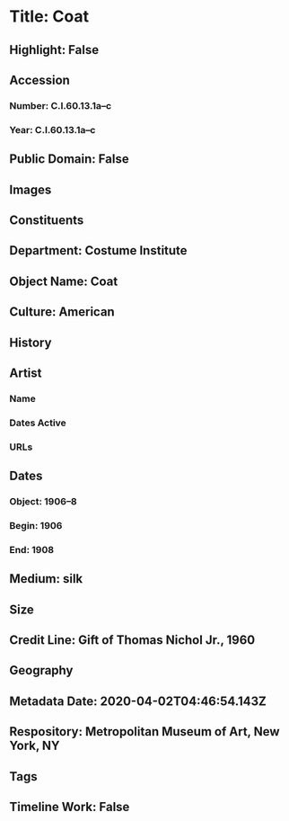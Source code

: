 # Title: Coat
## Highlight: False
## Accession
### Number: C.I.60.13.1a–c
### Year: C.I.60.13.1a–c
## Public Domain: False
## Images
## Constituents
## Department: Costume Institute
## Object Name: Coat
## Culture: American
## History
## Artist
### Name
### Dates Active
### URLs
## Dates
### Object: 1906–8
### Begin: 1906
### End: 1908
## Medium: silk
## Size
## Credit Line: Gift of Thomas Nichol Jr., 1960
## Geography
## Metadata Date: 2020-04-02T04:46:54.143Z
## Respository: Metropolitan Museum of Art, New York, NY
## Tags
## Timeline Work: False